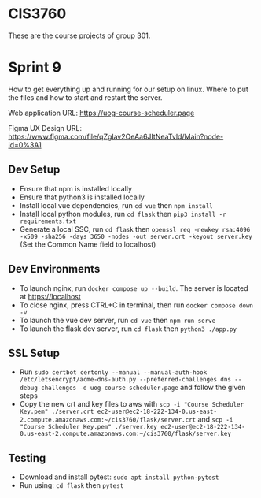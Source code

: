 # CIS3760

These are the course projects of group 301.

# Sprint 9
How to get everything up and running for our setup on linux.
Where to put the files and how to start and restart the server.

Web application URL: https://uog-course-scheduler.page

Figma UX Design URL: https://www.figma.com/file/qZglav2OeAa6JItNeaTvld/Main?node-id=0%3A1

## Dev Setup
- Ensure that npm is installed locally
- Ensure that python3 is installed locally
- Install local vue dependencies, run `cd vue` then `npm install`
- Install local python modules, run `cd flask` then `pip3 install -r requirements.txt`
- Generate a local SSC, run `cd flask` then `openssl req -newkey rsa:4096 -x509 -sha256 -days 3650 -nodes -out server.crt -keyout server.key` (Set the Common Name field to localhost)

## Dev Environments
- To launch nginx, run `docker compose up --build`. The server is located at [https://localhost](https://localhost)
- To close nginx, press CTRL+C in terminal, then run `docker compose down -v`
- To launch the vue dev server, run `cd vue` then `npm run serve`
- To launch the flask dev server, run `cd flask` then `python3 ./app.py`

## SSL Setup

- Run `sudo certbot certonly --manual --manual-auth-hook /etc/letsencrypt/acme-dns-auth.py --preferred-challenges dns --debug-challenges -d uog-course-scheduler.page` and follow the given steps
- Copy the new crt and key files to aws with `scp -i "Course Scheduler Key.pem" ./server.crt ec2-user@ec2-18-222-134-0.us-east-2.compute.amazonaws.com:~/cis3760/flask/server.crt` and `scp -i "Course Scheduler Key.pem" ./server.key ec2-user@ec2-18-222-134-0.us-east-2.compute.amazonaws.com:~/cis3760/flask/server.key`

## Testing
- Download and install pytest: `sudo apt install python-pytest`
- Run using: `cd flask` then `pytest`
